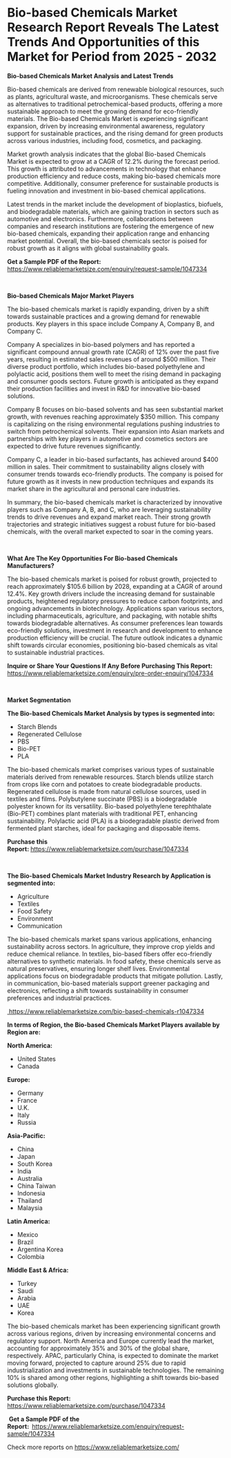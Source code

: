 <p><h1>Bio-based Chemicals Market Research Report Reveals The Latest Trends And Opportunities of this Market for Period from 2025 - 2032</h1></p><p><strong>Bio-based Chemicals Market Analysis and Latest Trends</strong></p>
<p><p>Bio-based chemicals are derived from renewable biological resources, such as plants, agricultural waste, and microorganisms. These chemicals serve as alternatives to traditional petrochemical-based products, offering a more sustainable approach to meet the growing demand for eco-friendly materials. The Bio-based Chemicals Market is experiencing significant expansion, driven by increasing environmental awareness, regulatory support for sustainable practices, and the rising demand for green products across various industries, including food, cosmetics, and packaging.</p><p>Market growth analysis indicates that the global Bio-based Chemicals Market is expected to grow at a CAGR of 12.2% during the forecast period. This growth is attributed to advancements in technology that enhance production efficiency and reduce costs, making bio-based chemicals more competitive. Additionally, consumer preference for sustainable products is fueling innovation and investment in bio-based chemical applications. </p><p>Latest trends in the market include the development of bioplastics, biofuels, and biodegradable materials, which are gaining traction in sectors such as automotive and electronics. Furthermore, collaborations between companies and research institutions are fostering the emergence of new bio-based chemicals, expanding their application range and enhancing market potential. Overall, the bio-based chemicals sector is poised for robust growth as it aligns with global sustainability goals.</p></p>
<p><strong>Get a Sample PDF of the Report:&nbsp;</strong> <a href="https://www.reliablemarketsize.com/enquiry/request-sample/1047334?utm_campaign=3217&utm_medium=2&utm_source=Github&utm_content=ia&utm_term=22032025&utm_id=bio-based-chemicals">https://www.reliablemarketsize.com/enquiry/request-sample/1047334</a></p>
<p>&nbsp;</p>
<p><strong>Bio-based Chemicals Major Market Players</strong></p>
<p><p>The bio-based chemicals market is rapidly expanding, driven by a shift towards sustainable practices and a growing demand for renewable products. Key players in this space include Company A, Company B, and Company C.</p><p>Company A specializes in bio-based polymers and has reported a significant compound annual growth rate (CAGR) of 12% over the past five years, resulting in estimated sales revenues of around $500 million. Their diverse product portfolio, which includes bio-based polyethylene and polylactic acid, positions them well to meet the rising demand in packaging and consumer goods sectors. Future growth is anticipated as they expand their production facilities and invest in R&D for innovative bio-based solutions.</p><p>Company B focuses on bio-based solvents and has seen substantial market growth, with revenues reaching approximately $350 million. This company is capitalizing on the rising environmental regulations pushing industries to switch from petrochemical solvents. Their expansion into Asian markets and partnerships with key players in automotive and cosmetics sectors are expected to drive future revenues significantly.</p><p>Company C, a leader in bio-based surfactants, has achieved around $400 million in sales. Their commitment to sustainability aligns closely with consumer trends towards eco-friendly products. The company is poised for future growth as it invests in new production techniques and expands its market share in the agricultural and personal care industries.</p><p>In summary, the bio-based chemicals market is characterized by innovative players such as Company A, B, and C, who are leveraging sustainability trends to drive revenues and expand market reach. Their strong growth trajectories and strategic initiatives suggest a robust future for bio-based chemicals, with the overall market expected to soar in the coming years.</p></p>
<p>&nbsp;</p>
<p><strong>What Are The Key Opportunities For Bio-based Chemicals Manufacturers?</strong></p>
<p><p>The bio-based chemicals market is poised for robust growth, projected to reach approximately $105.6 billion by 2028, expanding at a CAGR of around 12.4%. Key growth drivers include the increasing demand for sustainable products, heightened regulatory pressures to reduce carbon footprints, and ongoing advancements in biotechnology. Applications span various sectors, including pharmaceuticals, agriculture, and packaging, with notable shifts towards biodegradable alternatives. As consumer preferences lean towards eco-friendly solutions, investment in research and development to enhance production efficiency will be crucial. The future outlook indicates a dynamic shift towards circular economies, positioning bio-based chemicals as vital to sustainable industrial practices.</p></p>
<p><strong>Inquire or Share Your Questions If Any Before Purchasing This Report:</strong> <a href="https://www.reliablemarketsize.com/enquiry/pre-order-enquiry/1047334?utm_campaign=3217&utm_medium=2&utm_source=Github&utm_content=ia&utm_term=22032025&utm_id=bio-based-chemicals">https://www.reliablemarketsize.com/enquiry/pre-order-enquiry/1047334</a></p>
<p>&nbsp;</p>
<p><strong>Market Segmentation</strong></p>
<p><strong>The Bio-based Chemicals Market Analysis by types is segmented into:</strong></p>
<p><ul><li>Starch Blends</li><li>Regenerated Cellulose</li><li>PBS</li><li>Bio-PET</li><li>PLA</li></ul></p>
<p><p>The bio-based chemicals market comprises various types of sustainable materials derived from renewable resources. Starch blends utilize starch from crops like corn and potatoes to create biodegradable products. Regenerated cellulose is made from natural cellulose sources, used in textiles and films. Polybutylene succinate (PBS) is a biodegradable polyester known for its versatility. Bio-based polyethylene terephthalate (Bio-PET) combines plant materials with traditional PET, enhancing sustainability. Polylactic acid (PLA) is a biodegradable plastic derived from fermented plant starches, ideal for packaging and disposable items.</p></p>
<p><strong>Purchase this Report:&nbsp;</strong><a href="https://www.reliablemarketsize.com/purchase/1047334?utm_campaign=3217&utm_medium=2&utm_source=Github&utm_content=ia&utm_term=22032025&utm_id=bio-based-chemicals">https://www.reliablemarketsize.com/purchase/1047334</a></p>
<p>&nbsp;</p>
<p><strong>The Bio-based Chemicals Market Industry Research by Application is segmented into:</strong></p>
<p><ul><li>Agriculture</li><li>Textiles</li><li>Food Safety</li><li>Environment</li><li>Communication</li></ul></p>
<p><p>The bio-based chemicals market spans various applications, enhancing sustainability across sectors. In agriculture, they improve crop yields and reduce chemical reliance. In textiles, bio-based fibers offer eco-friendly alternatives to synthetic materials. In food safety, these chemicals serve as natural preservatives, ensuring longer shelf lives. Environmental applications focus on biodegradable products that mitigate pollution. Lastly, in communication, bio-based materials support greener packaging and electronics, reflecting a shift towards sustainability in consumer preferences and industrial practices.</p></p>
<p><a href="https://www.reliablemarketsize.com/bio-based-chemicals-r1047334?utm_campaign=3217&utm_medium=2&utm_source=Github&utm_content=ia&utm_term=22032025&utm_id=bio-based-chemicals">&nbsp;https://www.reliablemarketsize.com/bio-based-chemicals-r1047334</a></p>
<p><strong>In terms of Region, the Bio-based Chemicals Market Players available by Region are:</strong></p>
<p>
    <p> <strong> North America: </strong>
        <ul>
            <li>United States</li>
            <li>Canada</li>
        </ul>
        </p> 
    <p> <strong> Europe: </strong>
        <ul>
            <li>Germany</li>
            <li>France</li>
            <li>U.K.</li>
            <li>Italy</li>
            <li>Russia</li>
        </ul>
        </p> 
    <p> <strong> Asia-Pacific: </strong>
        <ul>
            <li>China</li>
            <li>Japan</li>
            <li>South Korea</li>
            <li>India</li>
            <li>Australia</li>
            <li>China Taiwan</li>
            <li>Indonesia</li>
            <li>Thailand</li>
            <li>Malaysia</li>
        </ul>
        </p> 
    <p> <strong> Latin America: </strong>
        <ul>
            <li>Mexico</li>
            <li>Brazil</li>
            <li>Argentina Korea</li>
            <li>Colombia</li>
        </ul>
        </p> 
    <p> <strong> Middle East & Africa: </strong>
        <ul>
            <li>Turkey</li>
            <li>Saudi</li>
            <li>Arabia</li>
            <li>UAE</li>
            <li>Korea</li>
        </ul>
    </p>
    </p>
<p><p>The bio-based chemicals market has been experiencing significant growth across various regions, driven by increasing environmental concerns and regulatory support. North America and Europe currently lead the market, accounting for approximately 35% and 30% of the global share, respectively. APAC, particularly China, is expected to dominate the market moving forward, projected to capture around 25% due to rapid industrialization and investments in sustainable technologies. The remaining 10% is shared among other regions, highlighting a shift towards bio-based solutions globally.</p></p>
<p><strong>Purchase this Report: </strong><a href="https://www.reliablemarketsize.com/purchase/1047334?utm_campaign=3217&utm_medium=2&utm_source=Github&utm_content=ia&utm_term=22032025&utm_id=bio-based-chemicals">https://www.reliablemarketsize.com/purchase/1047334</a></p>
<p>&nbsp;<strong>Get a Sample PDF of the Report:&nbsp;&nbsp;</strong><a href="https://www.reliablemarketsize.com/enquiry/request-sample/1047334?utm_campaign=3217&utm_medium=2&utm_source=Github&utm_content=ia&utm_term=22032025&utm_id=bio-based-chemicals">https://www.reliablemarketsize.com/enquiry/request-sample/1047334</a></p>
<p><strong></strong></p>
<p>Check more reports on <a href="https://www.reliablemarketsize.com/?utm_campaign=3217&utm_medium=2&utm_source=Github&utm_content=ia&utm_term=22032025&utm_id=bio-based-chemicals">https://www.reliablemarketsize.com/</a></p>